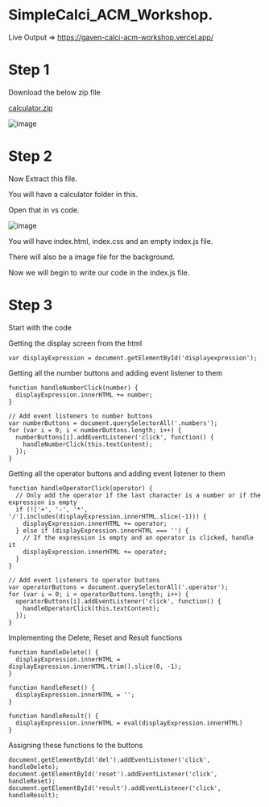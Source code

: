 ﻿# SimpleCalci_ACM_Workshop.

Live Output => https://gaven-calci-acm-workshop.vercel.app/

# Step 1

Download the below zip file

[calculator.zip](https://github.com/user-attachments/files/16511438/calculator.zip)

![image](https://github.com/user-attachments/assets/a045aeaf-e416-4be2-ae75-3e40bd1cf346)


# Step 2

Now Extract this file.

You will have a calculator folder in this.

Open that in vs code.

![image](https://github.com/user-attachments/assets/4a0bc99b-3805-489e-b5a3-5a5ed2341dbc)

You will have index.html, index.css and an empty index.js file.

There will also be a image file for the background.

Now we will begin to write our code in the index.js file.


# Step 3

Start with the code

Getting the display screen from the html

```
var displayExpression = document.getElementById('displayexpression');
```

Getting all the number buttons and adding event listener to them

``` 
function handleNumberClick(number) {
  displayExpression.innerHTML += number;
}

// Add event listeners to number buttons
var numberButtons = document.querySelectorAll('.numbers');
for (var i = 0; i < numberButtons.length; i++) {
  numberButtons[i].addEventListener('click', function() {
    handleNumberClick(this.textContent);
  });
}
```

Getting all the operator buttons and adding event listener to them

```
function handleOperatorClick(operator) {
  // Only add the operator if the last character is a number or if the expression is empty
  if (!['+', '-', '*', '/'].includes(displayExpression.innerHTML.slice(-1))) {
    displayExpression.innerHTML += operator;
  } else if (displayExpression.innerHTML === '') {
    // If the expression is empty and an operator is clicked, handle it
    displayExpression.innerHTML += operator;
  }
}

// Add event listeners to operator buttons
var operatorButtons = document.querySelectorAll('.operator');
for (var i = 0; i < operatorButtons.length; i++) {
  operatorButtons[i].addEventListener('click', function() {
    handleOperatorClick(this.textContent);
  });
}

```


Implementing the Delete, Reset and Result functions

```
function handleDelete() {
  displayExpression.innerHTML = displayExpression.innerHTML.trim().slice(0, -1);
}

function handleReset() {
  displayExpression.innerHTML = '';
}

function handleResult() {
  displayExpression.innerHTML = eval(displayExpression.innerHTML)
}

```


Assigning these functions to the buttons

```
document.getElementById('del').addEventListener('click', handleDelete);
document.getElementById('reset').addEventListener('click', handleReset);
document.getElementById('result').addEventListener('click', handleResult);
```









